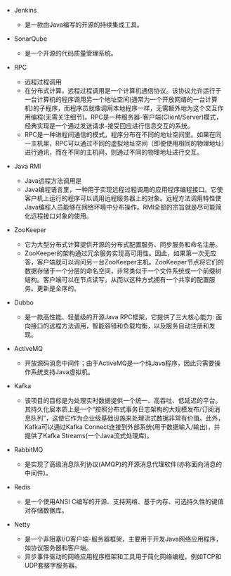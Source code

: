 * Jenkins
    * 是一款由Java编写的开源的持续集成工具。

* SonarQube
    * 是一个开源的代码质量管理系统。

* RPC
    * 远程过程调用
    * 在分布式计算，远程过程调用是一个计算机通信协议。该协议允许运行于一台计算机的程序调用另一个地址空间(通常为一个开放网络的一台计算机)的子程序，而程序员就像调用本地程序一样，无需额外地为这个交互作用编程(无需关注细节)。RPC是一种服务器-客户端(Client/Server)模式，经典实现是一个通过发送请求-接受回应进行信息交互的系统。
    * RPC是一种进程间通信的模式，程序分布在不同的地址空间里。如果在同一主机里，RPC可以通过不同的虚拟地址空间（即便使用相同的物理地址）进行通讯，而在不同的主机间，则通过不同的物理地址进行交互。

* Java RMI
    * Java远程方法调用是
    * Java编程语言里，一种用于实现远程过程调用的应用程序编程接口。它使客户机上运行的程序可以调用远程服务器上的对象。远程方法调用特性使Java编程人员能够在网络环境中分布操作。RMI全部的宗旨就是尽可能简化远程接口对象的使用。

* ZooKeeper
    * 它为大型分布式计算提供开源的分布式配置服务、同步服务和命名注册。
    * ZooKeeper的架构通过冗余服务实现高可用性。因此，如果第一次无应答，客户端就可以询问另一台ZooKeeper主机。ZooKeeper节点将它们的数据存储于一个分层的命名空间，非常类似于一个文件系统或一个前缀树结构。客户端可以在节点读写，从而以这种方式拥有一个共享的配置服务。更新是全序的。

* Dubbo
    * 是一款高性能、轻量级的开源Java RPC框架，它提供了三大核心能力: 面向接口的远程方法调用，智能容错和负载均衡，以及服务自动注册和发现。

* ActiveMQ
    * 开放源码消息中间件；由于ActiveMQ是一个纯Java程序，因此只需要操作系统支持Java虚拟机。

* Kafka
    * 该项目的目标是为处理实时数据提供一个统一、高吞吐、低延迟的平台。其持久化层本质上是一个“按照分布式事务日志架构的大规模发布/订阅消息队列”，这使它作为企业级基础设施来处理流式数据非常有价值。此外，Kafka可以通过Kafka Connect连接到外部系统(用于数据输入/输出)，并提供了Kafka Streams(一个Java流式处理库)。

* RabbitMQ
    * 是实现了高级消息队列协议(AMQP)的开源消息代理软件(亦称面向消息的中间件)。

* Redis
    * 是一个使用ANSI C编写的开源、支持网络、基于内存、可选持久性的键值对存储数据库。

* Netty
    * 是一个非阻塞I/O客户端-服务器框架，主要用于开发Java网络应用程序，如协议服务器和客户端。
    * 异步事件驱动的网络应用程序框架和工具用于简化网络编程，例如TCP和UDP套接字服务器。

